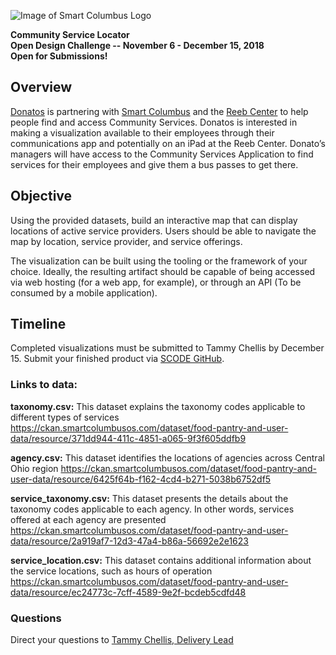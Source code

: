 ![Image of Smart Columbus Logo](https://www.smartcolumbusos.com/templates/pocsmart/images/logo.png)

**Community Service Locator**\
**Open Design Challenge -- November 6 - December 15, 2018**\
**Open for Submissions!**

## Overview
[Donatos](https://www.donatos.com/#) is partnering with [Smart Columbus](https://smart.columbus.gov/)
and the [Reeb Center](http://www.reebavenuecenter.org/) to help people find and access
Community Services. Donatos is interested in making a visualization available to their employees through
their communications app and potentially on an iPad at the Reeb Center. Donato’s managers will have
access to the Community Services Application to find services for their employees and give them a bus
passes to get there.

## Objective
Using the provided datasets, build an interactive map that can display locations of active service
providers. Users should be able to navigate the map by location, service provider, and service
offerings.

The visualization can be built using the tooling or the framework of your choice. Ideally, the
resulting artifact should be capable of being accessed via web hosting (for a web app, for
example), or through an API (To be consumed by a mobile application).

## Timeline
Completed visualizations must be submitted to Tammy Chellis by December 15. Submit your
finished product via [SCODE GitHub](https://github.com/SCODEMeetup).

### Links to data:
**taxonomy.csv:** This dataset explains the taxonomy codes applicable to different types of
services
https://ckan.smartcolumbusos.com/dataset/food-pantry-and-user-data/resource/371dd944-411c-4851-a065-9f3f605ddfb9

**agency.csv:** This dataset identifies the locations of agencies across Central Ohio region
https://ckan.smartcolumbusos.com/dataset/food-pantry-and-user-data/resource/6425f64b-f162-4cd4-b271-5038b6752df5

**service_taxonomy.csv:** This dataset presents the details about the taxonomy codes applicable to each agency. In
other words, services offered at each agency are presented\
https://ckan.smartcolumbusos.com/dataset/food-pantry-and-user-data/resource/2a919af7-12d3-47a4-b86a-56692e2e1623

**service_location.csv:** This dataset contains additional information about the service locations,
such as hours of operation
https://ckan.smartcolumbusos.com/dataset/food-pantry-and-user-data/resource/ec24773c-7cff-4589-9e2f-bcdeb5cdfd48


### Questions
Direct your questions to [Tammy Chellis, Delivery Lead](mailto:tchellis@pillartechnology.com)

